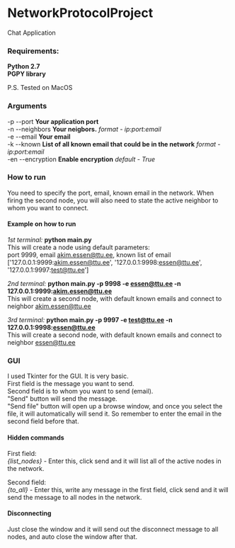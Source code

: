 # NetworkProtocolProject
Chat Application

### Requirements: <br/>
**Python 2.7** <br/>
**PGPY library** <br/>

P.S. Tested on MacOS

### Arguments
-p --port **Your application port** <br/>
-n --neighbors **Your neigbors.** *format - ip:port:email* <br/>
-e --email **Your email** <br/>
-k --known **List of all known email that could be in the network** *format - ip:port:email* <br/>
-en --encryption **Enable encryption** *default - True* <br/>

### How to run
You need to specify the port, email, known email in the network.
When firing the second node, you will also need to state the active neighbor to whom you want to connect.

#### Example on how to run
*1st terminal:* **python main.py** <br/>
This will create a node using default parameters: <br/>
port 9999, email akim.essen@ttu.ee, known list of email ['127.0.0.1:9999:akim.essen@ttu.ee', '127.0.0.1:9998:essen@ttu.ee', '127.0.0.1:9997:test@ttu.ee']

*2nd terminal:* **python main.py -p 9998 -e essen@ttu.ee -n 127.0.0.1:9999:akim.essen@ttu.ee** <br/>
This will create a second node, with default known emails and connect to neighbor akim.essen@ttu.ee <br/>

*3rd terminal:* **python main.py -p 9997 -e test@ttu.ee -n 127.0.0.1:9998:essen@ttu.ee** <br/>
This will create a second node, with default known emails and connect to neighbor essen@ttu.ee <br/>

### GUI
I used Tkinter for the GUI. It is very basic. <br/>
First field is the message you want to send. <br/>
Second field is to whom you want to send (email). <br/>
"Send" button will send the message. <br/>
"Send file" button will open up a browse window, and once you select the file, it will automatically will send it. So remember to enter the email in the second field before that. <br/>

#### Hidden commands
First field: <br/>
*{list_nodes}* - Enter this, click send and it will list all of the active nodes in the network. <br/>

Second field: <br/>
*{to_all}* - Enter this, write any message in the first field, click send and it will send the message to all nodes in the network. <br/>


#### Disconnecting
Just close the window and it will send out the disconnect message to all nodes, and auto close the window after that.

